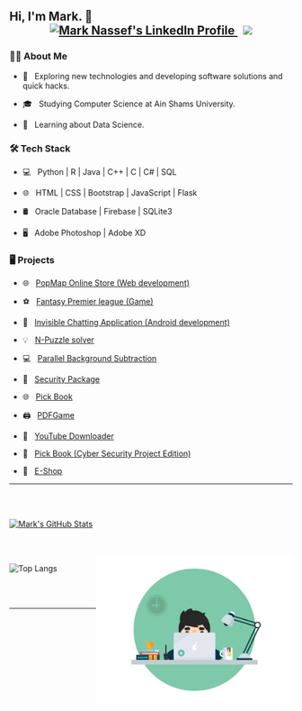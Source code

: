 <h2> Hi, I'm Mark. 👋 &nbsp; <div align='center'><a href="https://www.linkedin.com/in/mark-nassef/">
    <img src="https://www.vectorlogo.zone/logos/linkedin/linkedin-icon.svg" alt="Mark Nassef's LinkedIn Profile" height="25" width="25">
  </a> &nbsp; <a href="mailto:maark.nassef@gmail.com"><img width="30" src="https://user-images.githubusercontent.com/5141132/50740364-7ea80880-1217-11e9-8faf-2348e31beedd.png"></a></div>
</h2>

<h3> 👨🏻 About Me </h3>



- 🤔 &nbsp; Exploring new technologies and developing software solutions and quick hacks.

- 🎓 &nbsp; Studying Computer Science at Ain Shams University.

- 🌱 &nbsp; Learning about Data Science.


<h3>🛠 Tech Stack</h3>



- 💻 &nbsp; Python | R | Java | C++ | C | C# | SQL 

- 🌐 &nbsp; HTML | CSS | Bootstrap | JavaScript | Flask

- 🛢 &nbsp; Oracle Database | Firebase | SQLite3

- 🖥 &nbsp; Adobe Photoshop | Adobe XD


<!--
<h3>🛠 To Learn</h3>

- 🔧 &nbsp; Become a Data Analyst Path -LinkedIn Learning-
-->


<h3>🖥 Projects</h3>

- 🌐 &nbsp; [PopMap Online Store (Web development)](https://github.com/MaarkNassef/PopMap)

- ⚽ &nbsp; [Fantasy Premier league (Game)](https://github.com/MaarkNassef/MiniFootballFantasy)

- 📱 &nbsp; [Invisible Chatting Application (Android development)](https://github.com/MaarkNassef/Invisible)

- 💡 &nbsp; [N-Puzzle solver](https://github.com/MaarkNassef/N_Puzzle)

- 💻 &nbsp; [Parallel Background Subtraction](https://github.com/MaarkNassef/ParallelBackgroundSubtraction)

- 🔐 &nbsp; [Security Package](https://github.com/MaarkNassef/SecurityPackage)

- 🌐 &nbsp; [Pick Book](https://github.com/MaarkNassef/ITI-Project)

- 🖨 &nbsp; [PDFGame](https://github.com/MaarkNassef/PDFGame)

- 🎥 &nbsp; [YouTube Downloader](https://github.com/MaarkNassef/YouTubeDownloader)

- 🔐 &nbsp; [Pick Book (Cyber Security Project Edition)](https://github.com/MaarkNassef/CyberSecurityProject)

- 🛒 &nbsp; [E-Shop](https://github.com/MaarkNassef/E-Shop)

<hr>



<br/><br/>

[![Mark's GitHub Stats](https://github-readme-stats.vercel.app/api?username=MaarkNassef&show_icons=false)](https://github.com/MaarkNassef)

<br/>

<br/>

<img src="https://github.com/nirala69/nirala69/blob/master/70804f7e25b11f29db904f2fa7b4cd9d.gif" width="350" align='right'>

![Top Langs](https://github-readme-stats.vercel.app/api/top-langs/?username=MaarkNassef&show_icons=false)

<br><br>
<hr>
